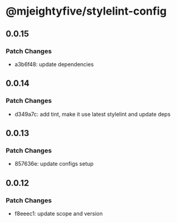 # @mjeightyfive/stylelint-config

## 0.0.15

### Patch Changes

-   a3b6f48: update dependencies

## 0.0.14

### Patch Changes

-   d349a7c: add tint, make it use latest stylelint and update deps

## 0.0.13

### Patch Changes

-   857636e: update configs setup

## 0.0.12

### Patch Changes

-   f8eeec1: update scope and version
